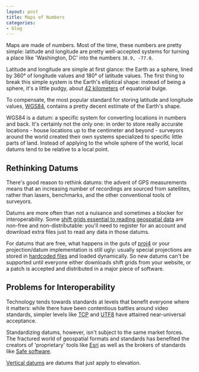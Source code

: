 ```yaml
---
layout: post
title: Maps of Numbers
categories:
- blog
---
```


Maps are made of numbers. Most of the time, these numbers are pretty simple:
latitude and longitude are pretty well-accepted systems for turning a place
like 'Washington, DC' into the numbers `38.9, -77.0`.

Latitude and longitude are simple at first glance: the Earth as a sphere, lined by 360°
of longitude values and 180° of latitude values. The first thing to break this
simple system is the Earth's elliptical shape: instead of being a sphere,
it's a little pudgy, about [42 kilometers](http://en.wikipedia.org/wiki/Equatorial_bulge)
of equatorial bulge.

To compensate, the most popular standard for storing latitude and longitude
values, [WGS84](http://en.wikipedia.org/wiki/World_Geodetic_System), contains
a pretty decent estimate of the Earth's shape.

WGS84 is a datum: a specific system for converting locations in numbers and
back. It's certainly not the only one: in order to store really accurate
locations - house locations up to the centimeter and beyond - surveyors
around the world created their own systems specialized to specific little
parts of land. Instead of applying to the whole sphere of the world,
local datums tend to be relative to a local point.

## Rethinking Datums

There's good reason to rethink datums: the advent of GPS measurements means
that an increasing number of recordings are sourced from satellites, rather than
lasers, benchmarks, and the other conventional tools of surveyors.

Datums are more often than not a nuisance and sometimes a blocker for
interoperability. Some [shift grids essential to reading geospatial data](http://trac.osgeo.org/proj/wiki/NonFreeGrids)
are non-free and non-distributable: you'll need to register for an account
and download extra files just to read any data in those datums.

For datums that are free, what happens in the guts of [proj4](http://trac.osgeo.org/proj/)
or your projection/datum implementation is still ugly: usually special projections
are stored in [hardcoded files](http://svn.osgeo.org/metacrs/proj/trunk/proj/nad/) and
loaded dynamically. So new datums can't be supported until everyone either downloads
shift grids from your website, or a patch is accepted and distributed
in a major piece of software.

## Problems for Interoperability

Technology tends towards standards at levels that benefit everyone where it
matters: while there have been contentious battles around video standards,
simpler levels like [TCP](http://en.wikipedia.org/wiki/Transmission_Control_Protocol)
and [UTF8](http://en.wikipedia.org/wiki/UTF-8) have attained near-universal
acceptance.

Standardizing datums, however, isn't subject to the same market forces. The
fractured world of geospatial formats and standards has benefited the creators
of 'proprietary' tools like [Esri](http://www.esri.com/) as well as the brokers
of standards like [Safe software](http://www.safe.com/).

[Vertical datums](http://www.region2coastal.com/sandy/abfe/vertical-datum) are
datums that just apply to elevation.

